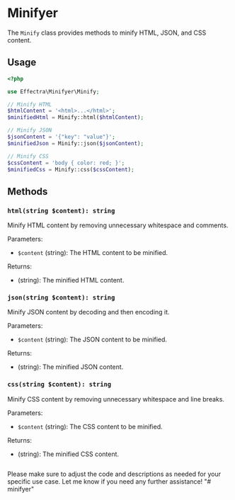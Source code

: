 # Minifyer

The `Minify` class provides methods to minify HTML, JSON, and CSS content.

## Usage

```php
<?php

use Effectra\Minifyer\Minify;

// Minify HTML
$htmlContent = '<html>...</html>';
$minifiedHtml = Minify::html($htmlContent);

// Minify JSON
$jsonContent = '{"key": "value"}';
$minifiedJson = Minify::json($jsonContent);

// Minify CSS
$cssContent = 'body { color: red; }';
$minifiedCss = Minify::css($cssContent);
```

## Methods

### `html(string $content): string`

Minify HTML content by removing unnecessary whitespace and comments.

Parameters:
- `$content` (string): The HTML content to be minified.

Returns:
- (string): The minified HTML content.

### `json(string $content): string`

Minify JSON content by decoding and then encoding it.

Parameters:
- `$content` (string): The JSON content to be minified.

Returns:
- (string): The minified JSON content.

### `css(string $content): string`

Minify CSS content by removing unnecessary whitespace and line breaks.

Parameters:
- `$content` (string): The CSS content to be minified.

Returns:
- (string): The minified CSS content.
```
```

Please make sure to adjust the code and descriptions as needed for your specific use case. Let me know if you need any further assistance!
"# minifyer" 
